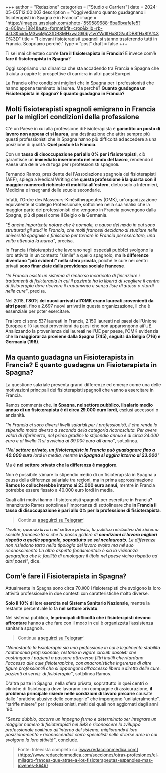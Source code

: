 +++ 
author = "Redazione" 
categories = ["Studio e Carriera"] 
date = 2024-05-05T12:00:00Z 
description = "Oggi vediamo quanto guadagnano i fisioterapisti in Spagna e in Francia" 
image = "https://images.unsplash.com/photo-1559589688-6ba6beafe1e5?q=80&w=1884&auto=format&fit=crop&ixlib=rb-4.0.3&ixid=M3wxMjA3fDB8MHxwaG90by1wYWdlfHx8fGVufDB8fHx8fA%3D%3D" 
title = "I giovani fisioterapisti spagnoli si stanno trasferendo tutti in Francia. Scopriamo perché." 
type = "post" 
draft = false 
+++

Ti sei mai chiesta/o com’è **fare il fisioterapista in Francia**? E invece com’è **fare il fisioterapista in Spagna**?

Oggi scopriamo una dinamica che sta accadendo tra Francia e Spagna che ti aiuta a capire le prospettive di carriera in altri paesi Europei.

La Francia offre condizioni migliori che in Spagna per i professionisti che hanno appena terminato la laurea. Ma perché? **Quanto guadagna un Fisioterapista in Spagna? E quanto guadagna in Francia?**

## Molti fisioterapisti spagnoli emigrano in Francia per le migliori condizioni della professione
C'è un Paese in cui alla professione di Fisioterapista è **garantito un posto di lavoro non appena ci si laurea**, una destinazione che attira sempre più questi professionisti che in Spagna hanno più difficoltà ad accedere a una posizione di qualità. **Quel posto è la Francia**. 

Con un **tasso di disoccupazione pari allo 0% per i fisioterapisti**, ciò garantisce un **immediato inserimento nel mondo del lavoro**, rendendo il Paese una delle vie di fuga per i professionisti spagnoli.

Fernando Ramos, presidente del l'Associazione spagnola dei fisioterapisti (AEF), spiega a Medical Writing che **questa professione è la quarta con il maggior numero di richieste di mobilità all'estero**, dietro solo a Infermieri, Medicina e insegnanti delle scuole secondarie. 

Infatti, l'Ordre des Masseurs-Kinésitherapeutes (OMK), un'organizzazione equivalente al Collegio Professionale, sottolinea nella sua analisi che la maggior parte dei professionisti che vengono in Francia provengono dalla Spagna, più di paesi come il Belgio o la Germania. 

_"È anche importante notare che è normale, a causa del modo in cui sono strutturati gli studi in Francia, che molti francesi decidano di studiare nelle università spagnole e finiscano per tornare in Francia per esercitare, una volta ottenuta la laurea"_, precisa.

In Francia i fisioterapisti che lavorano negli ospedali pubblici svolgono la loro attività in un contesto “simile” a quello spagnolo, ma **le differenze diventano “più evidenti” nella sfera privata**, poiché le cure nei centri privati **sono finanziate dalla previdenza sociale francese**.

_"In Francia esiste un sistema di rimborso incaricato di finanziare i trattamenti di fisioterapia in cui il paziente ha la libertà di scegliere il centro di fisioterapia dove ricevere il trattamento e senza liste di attesa o ritardi nelle cure"_, precisa.

Nel 2018, **l’80% dei nuovi arrivati all’OMK erano laureati provenienti da altri paesi**, fino a 2.697 nuovi arrivati in questa organizzazione, il che è essenziale per poter esercitare.

Tra loro ci sono 537 laureati in Francia, 2.150 laureati nei paesi dell'Unione Europea e 10 laureati provenienti da paesi che non appartengono all'UE. Analizzando la provenienza dei laureati nell'UE per paese, l'OMK evidenzia che **la maggioranza proviene dalla Spagna (745), seguita da Belgio (716) e Germania (198)**.

## Ma quanto guadagna un Fisioterapista in Francia? E quanto guadagna un Fisioterapista in Spagna?
La questione salariale presenta grandi differenze ed emerge come una delle motivazioni principali dei fisioterapisti spagnoli che vanno a esercitare in Francia. 

Ramos commenta che, **in Spagna, nel settore pubblico, il salario medio annuo di un fisioterapista è di circa 29.000 euro lordi**, esclusi accessori o anzianità. 

_"In Francia ci sono diversi livelli salariali per i professionisti, il che rende lo stipendio molto diverso a seconda della categoria riconosciuta. Per avere valori di riferimento, nel primo gradino lo stipendio annuo è di circa 24.000 euro e al livello 11 si avvicina ai 39.000 euro all'anno”_, sottolinea.

_"Nel **settore privato, un fisioterapista in Francia può guadagnare fino a 40.000 euro** lordi in media, mentre **in Spagna si aggira intorno ai 23.000**"_

Ma è **nel settore privato che la differenza è maggiore**. 

Non è possibile stimare lo stipendio medio di un fisioterapista in Spagna a causa della differenza salariale tra regioni, ma in prima approssimazione **Ramos lo collocherebbe intorno ai 23.000 euro annui**, mentre in Francia potrebbe essere fissato a 40.000 euro lordi in media.

Quali altri motivi hanno i fisioterapisti spagnoli per esercitare in Francia? Innanzitutto Ramos sottolinea l'importanza di sottolineare che **in Francia il tasso di disoccupazione è pari allo 0% per la professione di fisioterapista**. 

> Continua [a seguirci su Telegram](https://t.me/fisioterapisti_official)!

_"Inoltre, quando lavori nel settore privato, la politica retributiva del sistema sociale francese fa sì che tu possa godere di **condizioni di lavoro migliori rispetto a quelle spagnole, soprattutto se sei neolaureato**. Le differenze non risiedono tanto nella tipologia del lavoro svolto ma nel suo riconoscimento Un altro aspetto fondamentale è sia la vicinanza geografica che la facilità di omologare il titolo nel paese vicino rispetto ad altri paesi"_, dice.

## Com'è fare il Fisioterapista in Spagna? 
Attualmente in Spagna sono circa 70.000 i fisioterapisti che svolgono la loro attività professionale in due contesti con caratteristiche molto diverse. 

**Solo il 10% di loro esercita nel Sistema Sanitario Nazionale**, mentre la restante percentuale lo fa **nel settore privato**. 

Nel sistema pubblico, **le principali difficoltà che i fisioterapisti devono affrontare** hanno a che fare con il modo in cui è organizzata l’assistenza sanitaria spagnola.

> Continua [a seguirci su Telegram](https://t.me/fisioterapisti_official)!

_"Nonostante la Fisioterapia sia una professione in cui è legalmente stabilita l'autonomia professionale, restano in vigore circuiti obsoleti che costringono i pazienti a passare attraverso filtri inutili che ritardano l'accesso alle cure fisioterapiche, con anacronistiche ingerenze di altre figure professionali che si oppongono all'accesso libero e diretto delle cure. pazienti ai servizi di fisioterapia"_, sottolinea Ramos.

D'altra parte in Spagna, nella sfera privata, soprattutto in quei centri o cliniche di fisioterapia dove lavorano con compagnie di assicurazione, **il problema principale risiede nelle condizioni di lavoro precarie** causate dalle "pratiche abusive delle compagnie" che impongono "unilateralmente". "tariffe misere" per i professionisti, molti dei quali non aggiornati dagli anni '90.

_"Senza dubbio, occorre un impegno fermo e determinato per integrare un maggior numero di fisioterapisti nel SNS e riconoscere lo sviluppo professionale continuo all'interno del sistema, migliorando il loro posizionamento e riconoscendoli come specialisti nelle diverse aree in cui svolgono la loro attività"_, conclude.

> Fonte: Intervista completa su [www.redaccionmedica.com](https://www.redaccionmedica.com/secciones/otras-profesiones/el-milagro-frances-que-atrae-a-los-fisioterapeutas-espanoles-mas-jovenes-8646)
